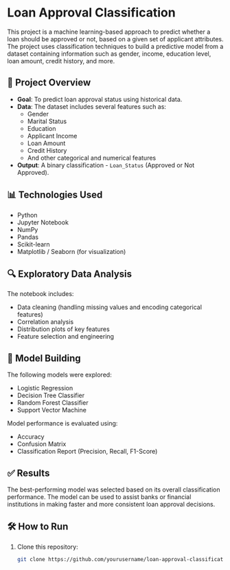 # Loan Approval Classification

This project is a machine learning-based approach to predict whether a loan should be approved or not, based on a given set of applicant attributes. The project uses classification techniques to build a predictive model from a dataset containing information such as gender, income, education level, loan amount, credit history, and more.

## 📘 Project Overview

- **Goal**: To predict loan approval status using historical data.
- **Data**: The dataset includes several features such as:
  - Gender
  - Marital Status
  - Education
  - Applicant Income
  - Loan Amount
  - Credit History
  - And other categorical and numerical features
- **Output**: A binary classification - `Loan_Status` (Approved or Not Approved).

## 📊 Technologies Used

- Python
- Jupyter Notebook
- NumPy
- Pandas
- Scikit-learn
- Matplotlib / Seaborn (for visualization)

## 🔍 Exploratory Data Analysis

The notebook includes:
- Data cleaning (handling missing values and encoding categorical features)
- Correlation analysis
- Distribution plots of key features
- Feature selection and engineering

## 🤖 Model Building

The following models were explored:
- Logistic Regression
- Decision Tree Classifier
- Random Forest Classifier
- Support Vector Machine

Model performance is evaluated using:
- Accuracy
- Confusion Matrix
- Classification Report (Precision, Recall, F1-Score)

## ✅ Results

The best-performing model was selected based on its overall classification performance. The model can be used to assist banks or financial institutions in making faster and more consistent loan approval decisions.

## 🛠 How to Run

1. Clone this repository:
   ```bash
   git clone https://github.com/yourusername/loan-approval-classification.git
